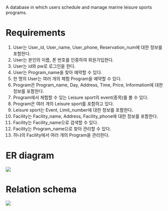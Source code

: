 A database in which users schedule and manage marine leisure sports programs.

# Requirements
1. User는 User_id, User_name, User_phone, Reservation_num에 대한 정보를 포함한다.
2. User는 본인의 이름, 폰 번호를 인증하여 회원가입한다.
3. User는 id와 pw로 로그인을 한다.
4. User는 Program_name을 찾아 예약할 수 있다.
5. 한 명의 User는 여러 개의 체험 Program을 예약할 수 있다.
6. Program은 Program_name, Day, Address, Time, Price, Information에 대한 정보를 포함한다.
7. Program에서 체험할 수 있는 Leisure sport의 event(종목)를 볼 수 있다.
8. Program은 여러 개의 Leisure sport를 포함하고 있다.
9. Leisure sport는 Event, Limit_number에 대한 정보를 포함한다.
10. Facility는 Facility_name, Address, Facility_phone에 대한 정보를 포함한다.
11. Facility는 Facility_name으로 검색할 수 있다.
12. Facility는 Program_name으로 찾아 관리할 수 있다.
13. 하나의 Facility에서 여러 개의 Program을 관리한다.

# ER diagram
<div>
  <img src="https://user-images.githubusercontent.com/31759437/69545755-bce81b00-0fd5-11ea-9d1a-59814543cdad.png">
</div>

# Relation schema
<div>
  <img src="https://user-images.githubusercontent.com/31759437/69545870-fcaf0280-0fd5-11ea-9f35-446ff1e2c648.png">
</div>
